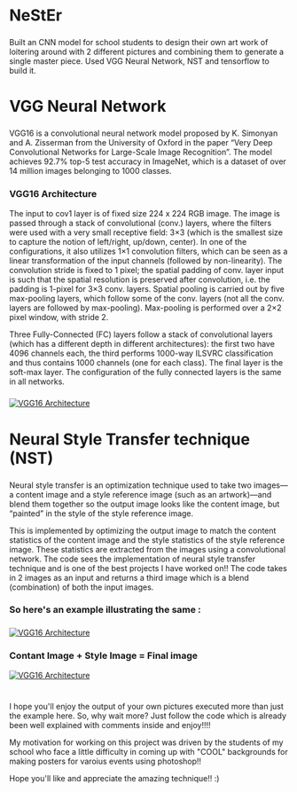 # NeStEr
###
Built an CNN model for school students to design their own art work of loitering around with 2 different pictures and combining them to generate a single master piece. Used VGG Neural Network, NST and tensorflow to build it.
#
# VGG Neural Network
###
VGG16 is a convolutional neural network model proposed by K. Simonyan and A. Zisserman from the University of Oxford in the paper “Very Deep Convolutional Networks for Large-Scale Image Recognition”. The model achieves 92.7% top-5 test accuracy in ImageNet, which is a dataset of over 14 million images belonging to 1000 classes.


### VGG16 Architecture
The input to cov1 layer is of fixed size 224 x 224 RGB image. The image is passed through a stack of convolutional (conv.) layers, where the filters were used with a very small receptive field: 3×3 (which is the smallest size to capture the notion of left/right, up/down, center). In one of the configurations, it also utilizes 1×1 convolution filters, which can be seen as a linear transformation of the input channels (followed by non-linearity). The convolution stride is fixed to 1 pixel; the spatial padding of conv. layer input is such that the spatial resolution is preserved after convolution, i.e. the padding is 1-pixel for 3×3 conv. layers. Spatial pooling is carried out by five max-pooling layers, which follow some of the conv.  layers (not all the conv. layers are followed by max-pooling). Max-pooling is performed over a 2×2 pixel window, with stride 2.

Three Fully-Connected (FC) layers follow a stack of convolutional layers (which has a different depth in different architectures): the first two have 4096 channels each, the third performs 1000-way ILSVRC classification and thus contains 1000 channels (one for each class). The final layer is the soft-max layer. The configuration of the fully connected layers is the same in all networks.
###
###
###
<a href="https://neurohive.io/en/popular-networks/vgg16/"><img src="https://neurohive.io/wp-content/uploads/2018/11/vgg16-neural-network.jpg" title="VGG16 Architecture"></a>

#
# Neural Style Transfer technique (NST)
###
Neural style transfer is an optimization technique used to take two images—a content image and a style reference image (such as an artwork)—and blend them together so the output image looks like the content image, but “painted” in the style of the style reference image.

This is implemented by optimizing the output image to match the content statistics of the content image and the style statistics of the style reference image. These statistics are extracted from the images using a convolutional network.
The code sees the implementation of neural style transfer technique and is one of the best projects I have worked on!!
The code takes in 2 images as an input and returns a third image which is a blend (combination) of both the input images.
###
### So here's an example illustrating the same : 
###
<a href="https://www.tensorflow.org/tutorials/generative/style_transfer"><img src="https://www.tensorflow.org/tutorials/generative/style_transfer_files/output__UWQmeEaiKkP_0.png" title="VGG16 Architecture"></a>
### Contant Image + Style Image = Final image 

<a href="https://www.tensorflow.org/tutorials/generative/style_transfer"><img src="https://www.tensorflow.org/tutorials/generative/style_transfer_files/output_iYSLexgRKSh-_0.png" title="VGG16 Architecture"></a>
 
#

I hope you'll enjoy the output of your own pictures executed more than just the example here. So, why wait more? Just follow the code which is already been well explained with comments inside and enjoy!!!!

My motivation for working on this project was driven by the students of my school who face a little difficulty in coming up with "COOL" backgrounds for making posters for varoius events using photoshop!! 

Hope you'll like and appreciate the amazing technique!! :)

